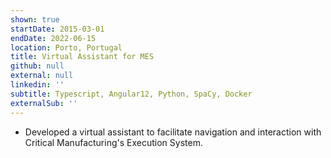 ```yaml
---
shown: true
startDate: 2015-03-01
endDate: 2022-06-15
location: Porto, Portugal
title: Virtual Assistant for MES
github: null
external: null
linkedin: ''
subtitle: Typescript, Angular12, Python, SpaCy, Docker
externalSub: ''
---
```


- Developed a virtual assistant to facilitate navigation and interaction with Critical Manufacturing's Execution System.
